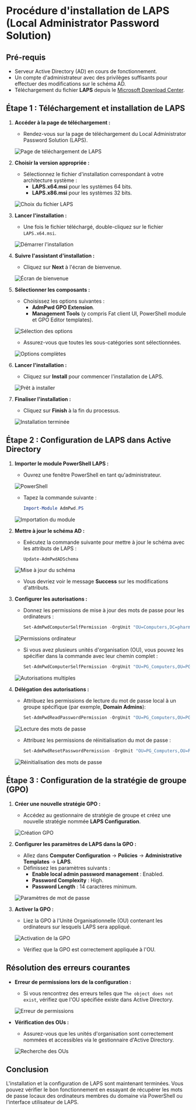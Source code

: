 # Procédure d'installation de LAPS (Local Administrator Password Solution)

## Pré-requis
- Serveur Active Directory (AD) en cours de fonctionnement.
- Un compte d'administrateur avec des privilèges suffisants pour effectuer des modifications sur le schéma AD.
- Téléchargement du fichier **LAPS** depuis le [Microsoft Download Center](https://www.microsoft.com/en-us/download/details.aspx?id=46899).

## Étape 1 : Téléchargement et installation de LAPS

1. **Accéder à la page de téléchargement :**
   - Rendez-vous sur la page de téléchargement du Local Administrator Password Solution (LAPS).
   
   ![Page de téléchargement de LAPS](cap1_laps_download.PNG)

2. **Choisir la version appropriée :**
   - Sélectionnez le fichier d'installation correspondant à votre architecture système :
     - **LAPS.x64.msi** pour les systèmes 64 bits.
     - **LAPS.x86.msi** pour les systèmes 32 bits.
   
   ![Choix du fichier LAPS](cap2_laps_choicex64.PNG)

3. **Lancer l'installation :**
   - Une fois le fichier téléchargé, double-cliquez sur le fichier `LAPS.x64.msi`.
   
   ![Démarrer l'installation](cap3_launchmsi.PNG)

4. **Suivre l'assistant d'installation :**
   - Cliquez sur **Next** à l'écran de bienvenue.
   
   ![Écran de bienvenue](cap4_alaunch.PNG)

5. **Sélectionner les composants :**
   - Choisissez les options suivantes :
     - **AdmPwd GPO Extension**.
     - **Management Tools** (y compris Fat client UI, PowerShell module et GPO Editor templates).
   
   ![Sélection des options](cap5_blaunchchoice.PNG)
   
   - Assurez-vous que toutes les sous-catégories sont sélectionnées.
   
   ![Options complètes](cap6_claunchchoice.PNG)

6. **Lancer l'installation :**
   - Cliquez sur **Install** pour commencer l'installation de LAPS.
   
   ![Prêt à installer](cap7_endinstall.PNG)

7. **Finaliser l'installation :**
   - Cliquez sur **Finish** à la fin du processus.
   
   ![Installation terminée](cap8_finish.PNG)

## Étape 2 : Configuration de LAPS dans Active Directory

1. **Importer le module PowerShell LAPS :**
   - Ouvrez une fenêtre PowerShell en tant qu'administrateur.
   
   ![PowerShell](cap9_cmdPWSL.PNG)
   
   - Tapez la commande suivante :
     ```powershell
     Import-Module AdmPwd.PS
     ```
   
   ![Importation du module](cap10_cmdPWSL.PNG)

2. **Mettre à jour le schéma AD :**
   - Exécutez la commande suivante pour mettre à jour le schéma avec les attributs de LAPS :
     ```powershell
     Update-AdmPwdADSchema
     ```
   
   ![Mise à jour du schéma](cap11_cmdPWSL.PNG)
   
   - Vous devriez voir le message **Success** sur les modifications d'attributs.

3. **Configurer les autorisations :**
   - Donnez les permissions de mise à jour des mots de passe pour les ordinateurs :
     ```powershell
     Set-AdmPwdComputerSelfPermission -OrgUnit "OU=Computers,DC=pharmgreen,DC=com"
     ```
   
   ![Permissions ordinateur](cap12_cmdPWSLauth0.PNG)

   - Si vous avez plusieurs unités d'organisation (OU), vous pouvez les spécifier dans la commande avec leur chemin complet :
     ```powershell
     Set-AdmPwdComputerSelfPermission -OrgUnit "OU=PG_Computers,OU=PG_Lyon,OU=PG_France,DC=pharmgreen,DC=com"
     ```
   
   ![Autorisations multiples](cap13_cmdPWSLOUPGCOMP.PNG)

4. **Délégation des autorisations :**
   - Attribuez les permissions de lecture du mot de passe local à un groupe spécifique (par exemple, **Domain Admins**):
     ```powershell
     Set-AdmPwdReadPasswordPermission -OrgUnit "OU=PG_Computers,OU=PG_Lyon,OU=PG_France,DC=pharmgreen,DC=com" -AllowedPrincipals "Domain Admins"
     ```
   
   ![Lecture des mots de passe](cap14_cmdPWSLOUPGCOMP.PNG)

   - Attribuez les permissions de réinitialisation du mot de passe :
     ```powershell
     Set-AdmPwdResetPasswordPermission -OrgUnit "OU=PG_Computers,OU=PG_Lyon,OU=PG_France,DC=pharmgreen,DC=com" -AllowedPrincipals "Domain Admins"
     ```
   
   ![Réinitialisation des mots de passe](cap15_cmdPWSLOUPGCOMP.PNG)

## Étape 3 : Configuration de la stratégie de groupe (GPO)

1. **Créer une nouvelle stratégie GPO :**
   - Accédez au gestionnaire de stratégie de groupe et créez une nouvelle stratégie nommée **LAPS Configuration**.

   ![Création GPO](capGPO1_creation.PNG)

2. **Configurer les paramètres de LAPS dans la GPO :**
   - Allez dans **Computer Configuration** -> **Policies** -> **Administrative Templates** -> **LAPS**.
   - Définissez les paramètres suivants :
     - **Enable local admin password management** : Enabled.
     - **Password Complexity** : High.
     - **Password Length** : 14 caractères minimum.
   
   ![Paramètres de mot de passe](capGPO3_gpopoliciespasswordsettings.PNG)

3. **Activer la GPO :**
   - Liez la GPO à l'Unité Organisationnelle (OU) contenant les ordinateurs sur lesquels LAPS sera appliqué.
   
   ![Activation de la GPO](capGPO4_enableGPO.PNG)

   - Vérifiez que la GPO est correctement appliquée à l'OU.

## Résolution des erreurs courantes

- **Erreur de permissions lors de la configuration :**
  - Si vous rencontrez des erreurs telles que `The object does not exist`, vérifiez que l'OU spécifiée existe dans Active Directory.

  ![Erreur de permissions](erreur1.PNG)

- **Vérification des OUs :**
  - Assurez-vous que les unités d'organisation sont correctement nommées et accessibles via le gestionnaire d'Active Directory.
  
  ![Recherche des OUs](searchoucomputer.PNG)

## Conclusion
L'installation et la configuration de LAPS sont maintenant terminées. Vous pouvez vérifier le bon fonctionnement en essayant de récupérer les mots de passe locaux des ordinateurs membres du domaine via PowerShell ou l'interface utilisateur de LAPS.
